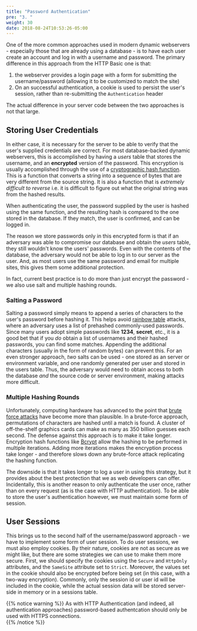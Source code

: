 ```yaml
---
title: "Password Authentication"
pre: "3. "
weight: 30
date: 2018-08-24T10:53:26-05:00
---
```


One of the more common approaches used in modern dynamic webservers - especially those that are already using a database - is to have each user create an account and log in with a username and password.  The primary difference in this approach from the HTTP Basic one is that:

1. the webserver provides a login page with a form for submitting the username/password (allowing it to be customized to match the site)
2. On an successful authentication, a cookie is used to persist the user's session, rather than re-submitting the `Authentication` header

The actual difference in your server code between the two approaches is not that large.

## Storing User Credentials

In either case, it is necessary for the server to be able to verify that the user's supplied credentials are correct. For most database-backed dynamic webservers, this is accomplished by having a _users_ table that stores the username, and an **encrypted** version of the password.  This encryption is usually accomplished through the use of a [cryptographic hash function](https://en.wikipedia.org/wiki/Cryptographic_hash_function).  This is a function that converts a string into a sequence of bytes that are very different from the source string.  It is also a function that is _extremely difficult to reverse_ i.e. it is difficult to figure out what the original string was from the hashed results.  

When authenticating the user, the password supplied by the user is hashed using the same function, and the resulting hash is compared to the one stored in the database.  If they match, the user is confirmed, and can be logged in.

The reason we store passwords only in this encrypted form is that if an adversary was able to compromise our database and obtain the _users_ table, they still wouldn't know the users' passwords.  Even with the contents of the database, the adversary would not be able to log in to our server as the user.  And, as most users use the same password and email for multiple sites, this gives them some additional protection.

In fact, current best practice is to do more than just encrypt the password - we also use salt and multiple hashing rounds.

### Salting a Password

Salting a password simply means to append a series of characters to the user's password before hashing it.  This helps avoid [rainbow table](https://en.wikipedia.org/wiki/Rainbow_table) attacks, where an adversary uses a list of prehashed commonly-used passwords.  Since many users adopt simple passwords like **1234**, **secret**, etc., it is a good bet that if you _do_ obtain a list of usernames and their hashed passwords, you can find some matches.  Appending the additional characters (usually in the form of random bytes) can prevent this.  For an even stronger approach, _two_ salts can be used - one stored as an server or environment variable, and one randomly generated per user and stored in the users table. Thus, the adversary would need to obtain access to both the database _and_ the source code or server environment, making attacks more difficult.

### Multiple Hashing Rounds

Unfortunately, computing hardware has advanced to the point that [brute force attacks](https://en.wikipedia.org/wiki/Brute-force_attack) have become more than plausible.  In a brute-force approach, permutations of characters are hashed until a match is found.  A cluster of off-the-shelf graphics cards can make as many as 350 billion guesses each second.  The defense against this approach is to make it take longer.  Encryption hash functions like [Bcrypt](https://en.wikipedia.org/wiki/Bcrypt) allow the hashing to be performed in multiple iterations.  Adding more iterations makes the encryption process take longer - and therefore slows down any brute-force attack replicating the hashing function.

The downside is that it takes longer to log a user in using this strategy, but it provides about the best protection that we as web developers can offer.  Incidentally, this is another reason to only authenticate the user once, rather than on every request (as is the case with HTTP authentication).  To be able to store the user's authentication however, we must maintain some form of session.

## User Sessions
This brings us to the second half of the username/password approach - we have to implement some form of user session. To do user sessions, we must also employ cookies. By their nature, cookies are not as secure as we might like, but there are some strategies we can use to make them more secure.  First, we should specify the cookies using the `Secure` and `HttpOnly` attributes, and the `SameSite` attribute set to `Strict`.  Moreover, the values set in the cookie should also be encrypted before being set (in this case, with a two-way encryption).  Commonly, only the session id or user id will be included in the cookie, while the actual session data will be stored server-side in memory or in a sessions table.

{{% notice warning %}}
As with HTTP Authentication (and indeed, all authentication approaches) password-based authentcation should only be used with HTTPS connections.  
{{% /notice %}}